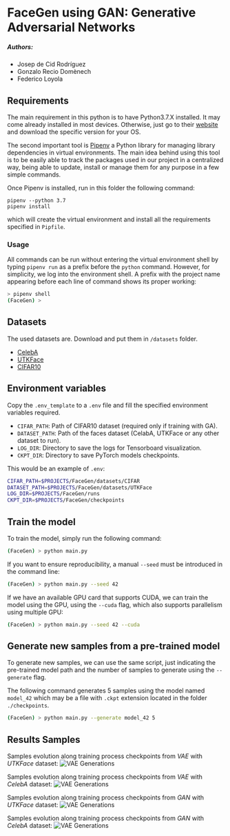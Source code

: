 # FaceGen using GAN: Generative Adversarial Networks

##### Authors:
- Josep de Cid Rodríguez
- Gonzalo Recio Domènech
- Federico Loyola

## Requirements

The main requirement in this python is to have Python3.7.X installed.
It may come already installed in most devices. Otherwise, just go to their
[website](https://www.python.org/downloads/release/python-376/) and download the specific version for your OS.

The second important tool is [Pipenv](https://pipenv-fork.readthedocs.io/) a Python library for managing library
dependencies in virtual environments. The main idea behind using this tool is to be
easily able to track the packages used in our project in a centralized way, being able
to update, install or manage them for any purpose in a few simple commands.

Once Pipenv is installed, run in this folder the following command:

```shell
pipenv --python 3.7
pipenv install
```

which will create the virtual environment and install all the requirements specified in `Pipfile`.

### Usage

All commands can be run without entering the virtual environment shell by typing
`pipenv run` as a prefix before the `python` command. However, for simplicity,
we log into the environment shell. A prefix with the project name appearing before
each line of command shows its proper working:

```bash
> pipenv shell
(FaceGen) >
```

## Datasets

The used datasets are. Download and put them in `/datasets` folder.

- [CelebA](http://mmlab.ie.cuhk.edu.hk/projects/CelebA.html)
- [UTKFace](https://susanqq.github.io/UTKFace/)
- [CIFAR10](https://www.cs.toronto.edu/~kriz/cifar.html)

## Environment variables

Copy the `.env_template` to a `.env` file and fill the specified environment variables required.

- `CIFAR_PATH`: Path of CIFAR10 dataset (required only if training with GA).
- `DATASET_PATH`: Path of the faces dataset (CelabA, UTKFace or any other dataset to run).
- `LOG_DIR`: Directory to save the logs for Tensorboard visualization.
- `CKPT_DIR`: Directory to save PyTorch models checkpoints.

This would be an example of `.env`:

```bash
CIFAR_PATH=$PROJECTS/FaceGen/datasets/CIFAR
DATASET_PATH=$PROJECTS/FaceGen/datasets/UTKFace
LOG_DIR=$PROJECTS/FaceGen/runs
CKPT_DIR=$PROJECTS/FaceGen/checkpoints
```

## Train the model

To train the model, simply run the following command:

```bash
(FaceGen) > python main.py 
```

If you want to ensure reproducibility, a manual `--seed` must be introduced in the command line:

```bash
(FaceGen) > python main.py --seed 42
```

If we have an available GPU card that supports CUDA, we can train the model using the GPU,
using the `--cuda` flag, which also supports parallelism using multiple GPU:

```bash
(FaceGen) > python main.py --seed 42 --cuda
```

## Generate new samples from a pre-trained model

To generate new samples, we can use the same script, just indicating the pre-trained model
path and the number of samples to generate using the `--generate` flag.

The following command generates 5 samples using the model named `model_42` which may be a file with `.ckpt`
extension located in the folder `./checkpoints`. 

```bash
(FaceGen) > python main.py --generate model_42 5
```

## Results Samples

Samples evolution along training process checkpoints from *VAE* with *UTKFace* dataset:
![VAE Generations](samples/VAE_UTKFace_epochs_evolution.gif)

Samples evolution along training process checkpoints from *VAE* with *CelebA* dataset:
![VAE Generations](samples/VAE_CelebA_epochs_evolution.gif)

Samples evolution along training process checkpoints from *GAN* with *UTKFace* dataset:
![VAE Generations](samples/GAN_UTKFace_epochs_evolution.gif)

Samples evolution along training process checkpoints from *GAN* with *CelebA* dataset:
![VAE Generations](samples/GAN_CelebA_epochs_evolution.gif)
